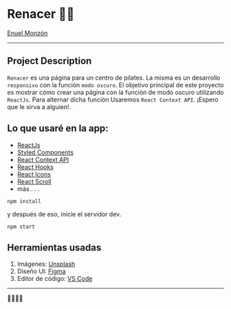 

# Renacer 🧘‍♀️

[Enuel Monzón](https://www.linkedin.com/in/enuel-monzon/)


---

## Project Description

`Renacer` es una página para un centro de pilates. La misma es un desarrollo `responsivo` con la función `modo oscuro`. El objetivo principal de este proyecto es mostrar cómo crear una página con la función de modo oscuro utilizando `ReactJs`. Para alternar dicha función Usaremos `React Context API`. ¡Espero que le sirva a alguien!.


## Lo que usaré en la app:

- [ReactJs](https://reactjs.org/)
- [Styled Components](https://styled-components.com/)
- [React Context API](https://reactjs.org/docs/context.html)
- [React Hooks](https://reactjs.org/docs/hooks-intro.html)
- [React Icons](https://www.npmjs.com/package/react-icons)
- [React Scroll](https://www.npmjs.com/package/react-scroll)
- más . . .

```shell
npm install
```

y después de eso, inicie el servidor dev.

```shell
npm start
```

## Herramientas usadas

1. Imágenes: [Unsplash](https://unsplash.com/)
1. Diseño UI: [Figma](https://www.figma.com/)
1. Editor de código: [VS Code](https://code.visualstudio.com/)

---

🚀🚀🚀🚀